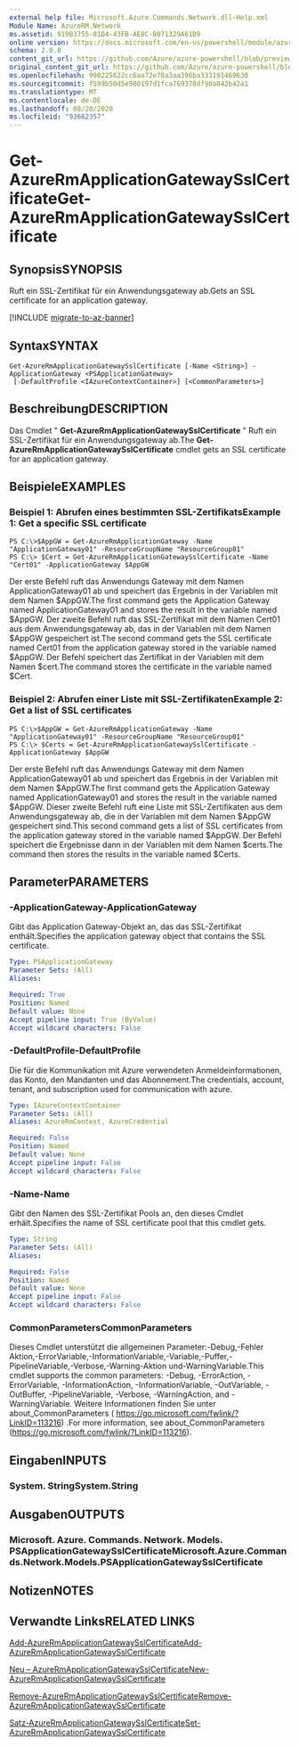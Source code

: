 ```yaml
---
external help file: Microsoft.Azure.Commands.Network.dll-Help.xml
Module Name: AzureRM.Network
ms.assetid: 919B3755-81D4-43FB-AE8C-B071329A61D9
online version: https://docs.microsoft.com/en-us/powershell/module/azurerm.network/get-azurermapplicationgatewaysslcertificate
schema: 2.0.0
content_git_url: https://github.com/Azure/azure-powershell/blob/preview/src/ResourceManager/Network/Commands.Network/help/Get-AzureRmApplicationGatewaySslCertificate.md
original_content_git_url: https://github.com/Azure/azure-powershell/blob/preview/src/ResourceManager/Network/Commands.Network/help/Get-AzureRmApplicationGatewaySslCertificate.md
ms.openlocfilehash: 990225622cc6aa72e78a3aa396ba333191469630
ms.sourcegitcommit: f599b50d5e980197d1fca769378df90a842b42a1
ms.translationtype: MT
ms.contentlocale: de-DE
ms.lasthandoff: 08/20/2020
ms.locfileid: "93662357"
---
```

# <span data-ttu-id="6bd0a-101">Get-AzureRmApplicationGatewaySslCertificate</span><span class="sxs-lookup"><span data-stu-id="6bd0a-101">Get-AzureRmApplicationGatewaySslCertificate</span></span>

## <span data-ttu-id="6bd0a-102">Synopsis</span><span class="sxs-lookup"><span data-stu-id="6bd0a-102">SYNOPSIS</span></span>
<span data-ttu-id="6bd0a-103">Ruft ein SSL-Zertifikat für ein Anwendungsgateway ab.</span><span class="sxs-lookup"><span data-stu-id="6bd0a-103">Gets an SSL certificate for an application gateway.</span></span>

[!INCLUDE [migrate-to-az-banner](../../includes/migrate-to-az-banner.md)]

## <span data-ttu-id="6bd0a-104">Syntax</span><span class="sxs-lookup"><span data-stu-id="6bd0a-104">SYNTAX</span></span>

```
Get-AzureRmApplicationGatewaySslCertificate [-Name <String>] -ApplicationGateway <PSApplicationGateway>
 [-DefaultProfile <IAzureContextContainer>] [<CommonParameters>]
```

## <span data-ttu-id="6bd0a-105">Beschreibung</span><span class="sxs-lookup"><span data-stu-id="6bd0a-105">DESCRIPTION</span></span>
<span data-ttu-id="6bd0a-106">Das Cmdlet " **Get-AzureRmApplicationGatewaySslCertificate** " Ruft ein SSL-Zertifikat für ein Anwendungsgateway ab.</span><span class="sxs-lookup"><span data-stu-id="6bd0a-106">The **Get-AzureRmApplicationGatewaySslCertificate** cmdlet gets an SSL certificate for an application gateway.</span></span>

## <span data-ttu-id="6bd0a-107">Beispiele</span><span class="sxs-lookup"><span data-stu-id="6bd0a-107">EXAMPLES</span></span>

### <span data-ttu-id="6bd0a-108">Beispiel 1: Abrufen eines bestimmten SSL-Zertifikats</span><span class="sxs-lookup"><span data-stu-id="6bd0a-108">Example 1: Get a specific SSL certificate</span></span>
```
PS C:\>$AppGW = Get-AzureRmApplicationGateway -Name "ApplicationGateway01" -ResourceGroupName "ResourceGroup01"
PS C:\> $Cert = Get-AzureRmApplicationGatewaySslCertificate -Name "Cert01" -ApplicationGateway $AppGW
```

<span data-ttu-id="6bd0a-109">Der erste Befehl ruft das Anwendungs Gateway mit dem Namen ApplicationGateway01 ab und speichert das Ergebnis in der Variablen mit dem Namen $AppGW.</span><span class="sxs-lookup"><span data-stu-id="6bd0a-109">The first command gets the Application Gateway named ApplicationGateway01 and stores the result in the variable named $AppGW.</span></span>
<span data-ttu-id="6bd0a-110">Der zweite Befehl ruft das SSL-Zertifikat mit dem Namen Cert01 aus dem Anwendungsgateway ab, das in der Variablen mit dem Namen $AppGW gespeichert ist.</span><span class="sxs-lookup"><span data-stu-id="6bd0a-110">The second command gets the SSL certificate named Cert01 from the application gateway stored in the variable named $AppGW.</span></span>
<span data-ttu-id="6bd0a-111">Der Befehl speichert das Zertifikat in der Variablen mit dem Namen $cert.</span><span class="sxs-lookup"><span data-stu-id="6bd0a-111">The command stores the certificate in the variable named $Cert.</span></span>

### <span data-ttu-id="6bd0a-112">Beispiel 2: Abrufen einer Liste mit SSL-Zertifikaten</span><span class="sxs-lookup"><span data-stu-id="6bd0a-112">Example 2: Get a list of SSL certificates</span></span>
```
PS C:\>$AppGW = Get-AzureRmApplicationGateway -Name "ApplicationGateway01" -ResourceGroupName "ResourceGroup01"
PS C:\> $Certs = Get-AzureRmApplicationGatewaySslCertificate -ApplicationGateway $AppGW
```

<span data-ttu-id="6bd0a-113">Der erste Befehl ruft das Anwendungs Gateway mit dem Namen ApplicationGateway01 ab und speichert das Ergebnis in der Variablen mit dem Namen $AppGW.</span><span class="sxs-lookup"><span data-stu-id="6bd0a-113">The first command gets the Application Gateway named ApplicationGateway01 and stores the result in the variable named $AppGW.</span></span>
<span data-ttu-id="6bd0a-114">Dieser zweite Befehl ruft eine Liste mit SSL-Zertifikaten aus dem Anwendungsgateway ab, die in der Variablen mit dem Namen $AppGW gespeichert sind.</span><span class="sxs-lookup"><span data-stu-id="6bd0a-114">This second command gets a list of SSL certificates from the application gateway stored in the variable named $AppGW.</span></span>
<span data-ttu-id="6bd0a-115">Der Befehl speichert die Ergebnisse dann in der Variablen mit dem Namen $certs.</span><span class="sxs-lookup"><span data-stu-id="6bd0a-115">The command then stores the results in the variable named $Certs.</span></span>

## <span data-ttu-id="6bd0a-116">Parameter</span><span class="sxs-lookup"><span data-stu-id="6bd0a-116">PARAMETERS</span></span>

### <span data-ttu-id="6bd0a-117">-ApplicationGateway</span><span class="sxs-lookup"><span data-stu-id="6bd0a-117">-ApplicationGateway</span></span>
<span data-ttu-id="6bd0a-118">Gibt das Application Gateway-Objekt an, das das SSL-Zertifikat enthält.</span><span class="sxs-lookup"><span data-stu-id="6bd0a-118">Specifies the application gateway object that contains the SSL certificate.</span></span>

```yaml
Type: PSApplicationGateway
Parameter Sets: (All)
Aliases: 

Required: True
Position: Named
Default value: None
Accept pipeline input: True (ByValue)
Accept wildcard characters: False
```

### <span data-ttu-id="6bd0a-119">-DefaultProfile</span><span class="sxs-lookup"><span data-stu-id="6bd0a-119">-DefaultProfile</span></span>
<span data-ttu-id="6bd0a-120">Die für die Kommunikation mit Azure verwendeten Anmeldeinformationen, das Konto, den Mandanten und das Abonnement.</span><span class="sxs-lookup"><span data-stu-id="6bd0a-120">The credentials, account, tenant, and subscription used for communication with azure.</span></span>

```yaml
Type: IAzureContextContainer
Parameter Sets: (All)
Aliases: AzureRmContext, AzureCredential

Required: False
Position: Named
Default value: None
Accept pipeline input: False
Accept wildcard characters: False
```

### <span data-ttu-id="6bd0a-121">-Name</span><span class="sxs-lookup"><span data-stu-id="6bd0a-121">-Name</span></span>
<span data-ttu-id="6bd0a-122">Gibt den Namen des SSL-Zertifikat Pools an, den dieses Cmdlet erhält.</span><span class="sxs-lookup"><span data-stu-id="6bd0a-122">Specifies the name of SSL certificate pool that this cmdlet gets.</span></span>

```yaml
Type: String
Parameter Sets: (All)
Aliases: 

Required: False
Position: Named
Default value: None
Accept pipeline input: False
Accept wildcard characters: False
```

### <span data-ttu-id="6bd0a-123">CommonParameters</span><span class="sxs-lookup"><span data-stu-id="6bd0a-123">CommonParameters</span></span>
<span data-ttu-id="6bd0a-124">Dieses Cmdlet unterstützt die allgemeinen Parameter:-Debug,-Fehler Aktion,-ErrorVariable,-InformationVariable,-Variable,-Puffer,-PipelineVariable,-Verbose,-Warning-Aktion und-WarningVariable.</span><span class="sxs-lookup"><span data-stu-id="6bd0a-124">This cmdlet supports the common parameters: -Debug, -ErrorAction, -ErrorVariable, -InformationAction, -InformationVariable, -OutVariable, -OutBuffer, -PipelineVariable, -Verbose, -WarningAction, and -WarningVariable.</span></span> <span data-ttu-id="6bd0a-125">Weitere Informationen finden Sie unter about_CommonParameters ( https://go.microsoft.com/fwlink/?LinkID=113216) .</span><span class="sxs-lookup"><span data-stu-id="6bd0a-125">For more information, see about_CommonParameters (https://go.microsoft.com/fwlink/?LinkID=113216).</span></span>

## <span data-ttu-id="6bd0a-126">Eingaben</span><span class="sxs-lookup"><span data-stu-id="6bd0a-126">INPUTS</span></span>

### <span data-ttu-id="6bd0a-127">System. String</span><span class="sxs-lookup"><span data-stu-id="6bd0a-127">System.String</span></span>

## <span data-ttu-id="6bd0a-128">Ausgaben</span><span class="sxs-lookup"><span data-stu-id="6bd0a-128">OUTPUTS</span></span>

### <span data-ttu-id="6bd0a-129">Microsoft. Azure. Commands. Network. Models. PSApplicationGatewaySslCertificate</span><span class="sxs-lookup"><span data-stu-id="6bd0a-129">Microsoft.Azure.Commands.Network.Models.PSApplicationGatewaySslCertificate</span></span>

## <span data-ttu-id="6bd0a-130">Notizen</span><span class="sxs-lookup"><span data-stu-id="6bd0a-130">NOTES</span></span>

## <span data-ttu-id="6bd0a-131">Verwandte Links</span><span class="sxs-lookup"><span data-stu-id="6bd0a-131">RELATED LINKS</span></span>

[<span data-ttu-id="6bd0a-132">Add-AzureRmApplicationGatewaySslCertificate</span><span class="sxs-lookup"><span data-stu-id="6bd0a-132">Add-AzureRmApplicationGatewaySslCertificate</span></span>](./Add-AzureRmApplicationGatewaySslCertificate.md)

[<span data-ttu-id="6bd0a-133">Neu – AzureRmApplicationGatewaySslCertificate</span><span class="sxs-lookup"><span data-stu-id="6bd0a-133">New-AzureRmApplicationGatewaySslCertificate</span></span>](./New-AzureRmApplicationGatewaySslCertificate.md)

[<span data-ttu-id="6bd0a-134">Remove-AzureRmApplicationGatewaySslCertificate</span><span class="sxs-lookup"><span data-stu-id="6bd0a-134">Remove-AzureRmApplicationGatewaySslCertificate</span></span>](./Remove-AzureRmApplicationGatewaySslCertificate.md)

[<span data-ttu-id="6bd0a-135">Satz-AzureRmApplicationGatewaySslCertificate</span><span class="sxs-lookup"><span data-stu-id="6bd0a-135">Set-AzureRmApplicationGatewaySslCertificate</span></span>](./Set-AzureRmApplicationGatewaySslCertificate.md)


